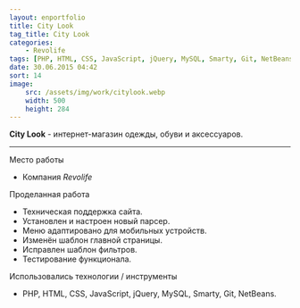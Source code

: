 ```yaml
---
layout: enportfolio
title: City Look
tag_title: City Look
categories:
    - Revolife
tags: [PHP, HTML, CSS, JavaScript, jQuery, MySQL, Smarty, Git, NetBeans]
date: 30.06.2015 04:42
sort: 14
image: 
    src: /assets/img/work/citylook.webp 
    width: 500
    height: 284
---
```


**City Look** - интернет-магазин одежды, обуви и аксессуаров.

---

Место работы

* Компания _Revolife_

Проделанная работа

* Техническая поддержка сайта.
* Установлен и настроен новый парсер.
* Меню адаптировано для мобильных устройств.
* Изменён шаблон главной страницы.
* Исправлен шаблон фильтров.
* Тестирование функционала.

Использовались технологии / инструменты

* PHP, HTML, CSS, JavaScript, jQuery, MySQL, Smarty, Git, NetBeans.

